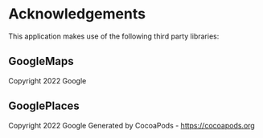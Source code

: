 # Acknowledgements
This application makes use of the following third party libraries:

## GoogleMaps

Copyright 2022 Google

## GooglePlaces

Copyright 2022 Google
Generated by CocoaPods - https://cocoapods.org
